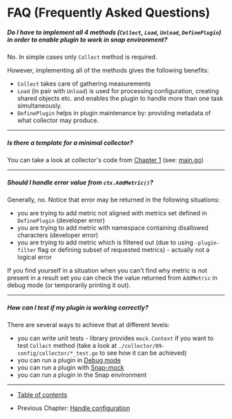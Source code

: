 # FAQ (Frequently Asked Questions)

##### Do I have to implement all 4 methods (`Collect`, `Load`, `Unload`, `DefinePlugin`) in order to enable plugin to work in snap environment?

No. In simple cases only `Collect` method is required.

However, implementing all of the methods gives the following benefits:
- `Collect` takes care of gathering measurements
- `Load` (in pair with `Unload`) is used for processing configuration, creating shared objects etc. and enables the plugin to handle more than one task simultaneously.
- `DefinePlugin` helps in plugin maintenance by: providing metadata of what collector may produce.

----

##### Is there a template for a minimal collector?

You can take a look at collector's code from [Chapter 1](/v2/tutorial/01-simple/README.md) (see: [main.go](/v2/tutorial/01-simple/main.go))

----

##### Should I handle error value from `ctx.AddMetric()`?

Generally, no. 
Notice that error may be returned in the following situations:
- you are trying to add metric not aligned with metrics set defined in `DefinePlugin` (developer error)
- you are trying to add metric with namespace containing disallowed characters (developer error) 
- you are trying to add metric which is filtered out (due to using `-plugin-filter` flag or defining subset of requested metrics) - actually not a logical error 

If you find yourself in a situation when you can't find why metric is not present in a result set you can check the value returned from `AddMetric` in debug mode (or temporarily printing it out).

----

##### How can I test if my plugin is working correctly?

There are several ways to achieve that at different levels:
- you can write unit tests - library provides `mock.Context` if you want to test `Collect` method (take a look at `./collector/09-config/collector/*_test.go` to see how it can be achieved)
- you can run a plugin in [Debug mode](/v2/tutorial/02-testing#debug-mode)
- you can run a plugin with [Snap-mock](/v2/tutorial/02-testing#running-plugin-with-snap-mock)
- you can run a plugin in the Snap environment

----

* [Table of contents](/v2/tutorial/README.md)
- Previous Chapter: [Handle configuration](/v2/tutorial/09-config/README.md)
